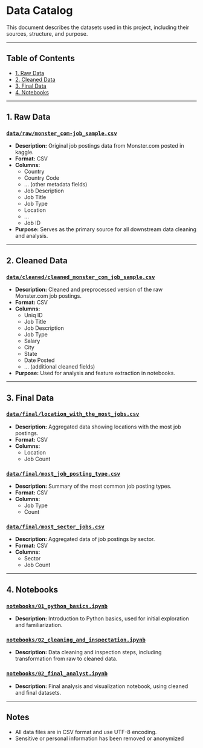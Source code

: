 # Data Catalog

This document describes the datasets used in this project, including their sources, structure, and purpose.

---

## Table of Contents

- [1. Raw Data](#1-raw-data)
- [2. Cleaned Data](#2-cleaned-data)
- [3. Final Data](#3-final-data)
- [4. Notebooks](#4-notebooks)

---

## 1. Raw Data

### [`data/raw/monster_com-job_sample.csv`](data/raw/monster_com-job_sample.csv)

- **Description:** Original job postings data from Monster.com posted in kaggle.
- **Format:** CSV
- **Columns:**  
  - Country  
  - Country Code  
  - ... (other metadata fields)  
  - Job Description  
  - Job Title  
  - Job Type  
  - Location  
  - ...  
  - Job ID
- **Purpose:** Serves as the primary source for all downstream data cleaning and analysis.

---

## 2. Cleaned Data

### [`data/cleaned/cleaned_monster_com_job_sample.csv`](data/cleaned/cleaned_monster_com_job_sample.csv)

- **Description:** Cleaned and preprocessed version of the raw Monster.com job postings.
- **Format:** CSV
- **Columns:**  
  - Uniq ID  
  - Job Title  
  - Job Description  
  - Job Type  
  - Salary  
  - City  
  - State  
  - Date Posted  
  - ... (additional cleaned fields)
- **Purpose:** Used for analysis and feature extraction in notebooks.

---

## 3. Final Data

### [`data/final/location_with_the_most_jobs.csv`](data/final/location_with_the_most_jobs.csv)

- **Description:** Aggregated data showing locations with the most job postings.
- **Format:** CSV
- **Columns:**  
  - Location  
  - Job Count

### [`data/final/most_job_posting_type.csv`](data/final/most_job_posting_type.csv)

- **Description:** Summary of the most common job posting types.
- **Format:** CSV
- **Columns:**  
  - Job Type  
  - Count

### [`data/final/most_sector_jobs.csv`](data/final/most_sector_jobs.csv)

- **Description:** Aggregated data of job postings by sector.
- **Format:** CSV
- **Columns:**  
  - Sector  
  - Job Count

---

## 4. Notebooks

### [`notebooks/01_python_basics.ipynb`](notebooks/01_python_basics.ipynb)

- **Description:** Introduction to Python basics, used for initial exploration and familiarization.

### [`notebooks/02_cleaning_and_inspectation.ipynb`](notebooks/02_cleaning_and_inspectation.ipynb)

- **Description:** Data cleaning and inspection steps, including transformation from raw to cleaned data.

### [`notebooks/02_final_analyst.ipynb`](notebooks/02_final_analyst.ipynb)

- **Description:** Final analysis and visualization notebook, using cleaned and final datasets.

---

## Notes

- All data files are in CSV format and use UTF-8 encoding.
- Sensitive or personal information has been removed or anonymized